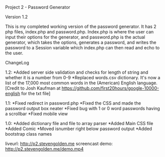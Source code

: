 Project 2 - Password Generator

Version 1.2

This is my completed working version of the password generator.
It has 2 php files, index.php and password.php. Index.php is
where the user can input their options for the generator, and
password.php is the actual generator, which takes the options,
generates a password, and writes the password to a Session variable
which index.php can then read and echo to the user.

ChangeLog

1.2:
*Added server side validation and checks for length of string and whether it is a number from 0-9
*Replaced words.csv dictionary. It's now a list of the 17,000 most common words in the (American) English language. 
[Credit to Josh Kaufman at https://github.com/first20hours/google-10000-english for the txt file]

1.1:
*Fixed redirect in password.php
*Fixed the CSS and made the password output box neater
*Fixed bug with 1 or 0 word passwords having a scrollbar
*Fixed mobile view

1.0:
*Added dictionary file and file to array parser
*Added Main CSS file
*Added Comic
*Moved isnumber right below password output
*Added bootstrap class names


liveurl: http://p2.stevengolden.me
screencast demo: http://p2.stevengolden.me/demo.mp4
